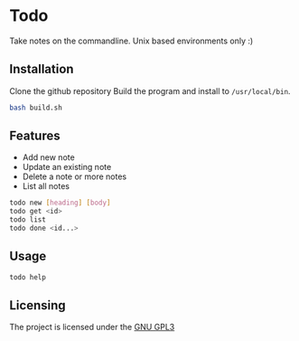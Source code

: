 # Todo

Take notes on the commandline.
Unix based environments only :)

## Installation
Clone the github repository
Build the program and install to `/usr/local/bin`.
```bash
bash build.sh
```

## Features
- Add new note 
- Update an existing note 
- Delete a note or more notes
- List all notes 

```bash
todo new [heading] [body]
todo get <id>
todo list 
todo done <id...>
```

## Usage
```bash
todo help
```

## Licensing
The project is licensed under the [GNU GPL3](LICENSE)
